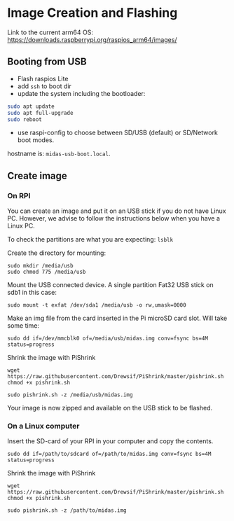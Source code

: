 # Image Creation and Flashing


Link to the current arm64 OS: https://downloads.raspberrypi.org/raspios_arm64/images/

## Booting from USB
- Flash raspios Lite
- add `ssh` to boot dir
- update the system including the bootloader:
```sh
sudo apt update
sudo apt full-upgrade
sudo reboot
```
- use raspi-config to choose between SD/USB (default) or SD/Network boot modes.

hostname is: `midas-usb-boot.local`.

## Create image

### On RPI
You can create an image and put it on an USB stick if you do not have Linux PC.
However, we advise to follow the instructions below when you have a Linux PC.

To check the partitions are what you are expecting:
```lsblk```

Create the directory for mounting:
```
sudo mkdir /media/usb
sudo chmod 775 /media/usb
```

Mount the USB connected device.  A single partition Fat32 USB stick on sdb1 in this case:
```
sudo mount -t exfat /dev/sda1 /media/usb -o rw,umask=0000
```

Make an img file from the card inserted in the Pi microSD card slot. Will take some time:
```
sudo dd if=/dev/mmcblk0 of=/media/usb/midas.img conv=fsync bs=4M status=progress
```

Shrink the image with PiShrink
```
wget https://raw.githubusercontent.com/Drewsif/PiShrink/master/pishrink.sh
chmod +x pishrink.sh

sudo pishrink.sh -z /media/usb/midas.img
```

Your image is now zipped and available on the USB stick to be flashed.


### On a Linux computer
Insert the SD-card of your RPI in your computer and copy the contents.

```
sudo dd if=/path/to/sdcard of=/path/to/midas.img conv=fsync bs=4M status=progress
```

Shrink the image with PiShrink
```
wget https://raw.githubusercontent.com/Drewsif/PiShrink/master/pishrink.sh
chmod +x pishrink.sh

sudo pishrink.sh -z /path/to/midas.img
```
